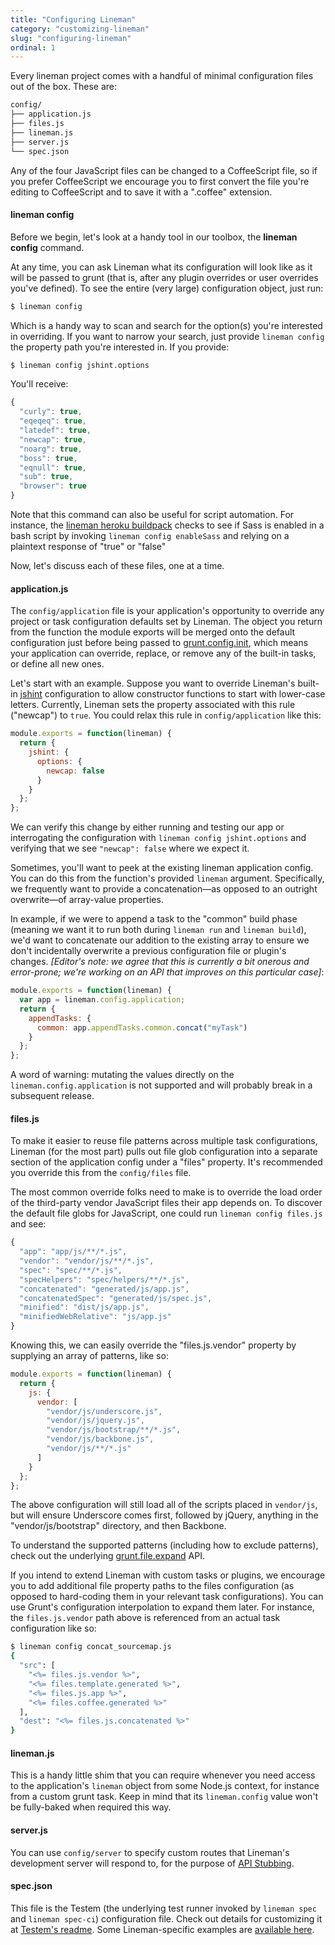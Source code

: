 ```yaml
---
title: "Configuring Lineman"
category: "customizing-lineman"
slug: "configuring-lineman"
ordinal: 1
---
```


Every lineman project comes with a handful of minimal configuration files out of the box. These are:

``` bash
config/
├── application.js
├── files.js
├── lineman.js
├── server.js
└── spec.json
```

Any of the four JavaScript files can be changed to a CoffeeScript file, so if you prefer CoffeeScript we encourage you to first convert the file you're editing to CoffeeScript and to save it with a ".coffee" extension.

#### lineman config

Before we begin, let's look at a handy tool in our toolbox, the **lineman config** command.

At any time, you can ask Lineman what its configuration will look like as it will be passed to grunt (that is, after any plugin overrides or user overrides you've defined). To see the entire (very large) configuration object, just run:

``` bash
$ lineman config
```

Which is a handy way to scan and search for the option(s) you're interested in overriding. If you want to narrow your search, just provide `lineman config` the property path you're interested in. If you provide:

``` bash
$ lineman config jshint.options
```

You'll receive:

``` javascript
{
  "curly": true,
  "eqeqeq": true,
  "latedef": true,
  "newcap": true,
  "noarg": true,
  "boss": true,
  "eqnull": true,
  "sub": true,
  "browser": true
}
```

Note that this command can also be useful for script automation. For instance, the [lineman heroku buildpack](https://github.com/linemanjs/heroku-buildpack-lineman) checks to see if Sass is enabled in a bash script by invoking `lineman config enableSass` and relying on a plaintext response of "true" or "false"

Now, let's discuss each of these files, one at a time.

#### application.js

The `config/application` file is your application's opportunity to override any project or task configuration defaults set by Lineman. The object you return from the function the module exports will be merged onto the default configuration just before being passed to [grunt.config.init](http://gruntjs.com/api/grunt.config#grunt.config.init), which means your application can override, replace, or remove any of the built-in tasks, or define all new ones.

Let's start with an example. Suppose you want to override Lineman's built-in [jshint](http://www.jshint.com/) configuration to allow constructor functions to start with lower-case letters. Currently, Lineman sets the property associated with this rule ("newcap") to `true`. You could relax this rule in `config/application` like this:

``` javascript
module.exports = function(lineman) {
  return {
    jshint: {
      options: {
        newcap: false
      }
    }
  };
};
```

We can verify this change by either running and testing our app or interrogating the configuration with `lineman config jshint.options` and verifying that we see `"newcap": false` where we expect it.

Sometimes, you'll want to peek at the existing lineman application config. You can do this from the function's provided `lineman` argument. Specifically, we frequently want to provide a concatenation—as opposed to an outright overwrite—of array-value properties.

In example, if we were to append a task to the "common" build phase (meaning we want it to run both during `lineman run` and `lineman build`), we'd want to concatenate our addition to the existing array to ensure we don't incidentally overwrite a previous configuration file or plugin's changes. *[Editor's note: we agree that this is currently a bit onerous and error-prone; we're working on an API that improves on this particular case]*:

``` javascript
module.exports = function(lineman) {
  var app = lineman.config.application;
  return {
    appendTasks: {
      common: app.appendTasks.common.concat("myTask")
    }
  };
};
```

A word of warning: mutating the values directly on the `lineman.config.application` is not supported and will probably break in a subsequent release.

#### files.js

To make it easier to reuse file patterns across multiple task configurations, Lineman (for the most part) pulls out file glob configuration into a separate section of the application config under a "files" property. It's recommended you override this from the `config/files` file.

The most common override folks need to make is to override the load order of the third-party vendor JavaScript files their app depends on. To discover the default file globs for JavaScript, one could run `lineman config files.js` and see:

``` javascript
{
  "app": "app/js/**/*.js",
  "vendor": "vendor/js/**/*.js",
  "spec": "spec/**/*.js",
  "specHelpers": "spec/helpers/**/*.js",
  "concatenated": "generated/js/app.js",
  "concatenatedSpec": "generated/js/spec.js",
  "minified": "dist/js/app.js",
  "minifiedWebRelative": "js/app.js"
}
```

Knowing this, we can easily override the "files.js.vendor" property by supplying an array of patterns, like so:

``` javascript
module.exports = function(lineman) {
  return {
    js: {
      vendor: [
        "vendor/js/underscore.js",
        "vendor/js/jquery.js",
        "vendor/js/bootstrap/**/*.js",
        "vendor/js/backbone.js",
        "vendor/js/**/*.js"
      ]
    }
  };
};
```

The above configuration will still load all of the scripts placed in `vendor/js`, but will ensure Underscore comes first, followed by jQuery, anything in the "vendor/js/bootstrap" directory, and then Backbone.

To understand the supported patterns (including how to exclude patterns), check out the underlying [grunt.file.expand](http://gruntjs.com/api/grunt.file#grunt.file.expand) API.

If you intend to extend Lineman with custom tasks or plugins, we encourage you to add additional file property paths to the files configuration (as opposed to hard-coding them in your relevant task configurations). You can use Grunt's configuration interpolation to expand them later. For instance, the `files.js.vendor` path above is referenced from an actual task configuration like so:

``` bash
$ lineman config concat_sourcemap.js
{
  "src": [
    "<%= files.js.vendor %>",
    "<%= files.template.generated %>",
    "<%= files.js.app %>",
    "<%= files.coffee.generated %>"
  ],
  "dest": "<%= files.js.concatenated %>"
}
```

#### lineman.js

This is a handy little shim that you can require whenever you need access to the application's `lineman` object from some Node.js context, for instance from a custom grunt task. Keep in mind that its `lineman.config` value won't be fully-baked when required this way.

#### server.js

You can use `config/server` to specify custom routes that Lineman's development server will respond to, for the purpose of [API Stubbing](#api-integration).

#### spec.json

This file is the Testem (the underlying test runner invoked by `lineman spec` and `lineman spec-ci`) configuration file. Check out details for customizing it at [Testem's readme](https://github.com/airportyh/testem#configuration-file). Some Lineman-specific examples are [available here](#testem-configuration).
